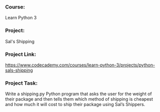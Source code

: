 ###  Course:
Learn Python 3

### Project:
Sal's Shipping

### Project Link:
https://www.codecademy.com/courses/learn-python-3/projects/python-sals-shipping

### Project Task:
Write a shipping.py Python program that asks the user for the weight of their package and then tells them which method of shipping is cheapest and how much it will cost to ship their package using Sal’s Shippers.
